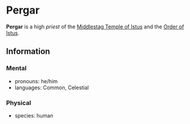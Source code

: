 # Pergar

**Pergar** is a high _priest_ of the [Middlestag Temple of Istus](../../../ch-2-people-of-mote/societies/esterfell-accord/edgewood/middlestag-temple-of-istus.md) and the [Order of Istus](../order-of-istus.md).

## Information

### Mental

- pronouns: he/him
- languages: Common, Celestial

### Physical

- species: human
